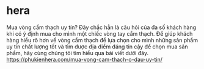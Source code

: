 # hera
Mua vòng cẩm thạch uy tín? Đây chắc hẳn là câu hỏi của đa số khách hàng khi có ý định mua cho mình một chiếc vòng tay cẩm thạch. Để giúp khách hàng hiểu rõ hơn về vòng cẩm thạch để lựa chọn cho mình những sản phẩm uy tín chất lượng tốt và tìm được địa điểm đáng tin cậy để chọn mua sản phẩm, hãy cùng chúng tôi tìm hiểu qua bài viết dưới đây.
https://phukienhera.com/mua-vong-cam-thach-o-dau-uy-tin/
